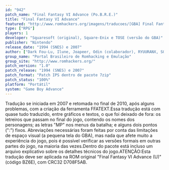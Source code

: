 ```yaml
---
id: "942"
patch_name: "Final Fantasy VI Advance (Po.B.R.E.)"
title: "Final Fantasy VI Advance"
featured: "http://www.romhackers.org/imagens/traducoes/[GBA] Final Fantasy VI Advance - Po.B.R.E. - 1.png"
type: ["RPG"]
players: 1
developer: "Squaresoft (original), Square-Enix e TOSE (versão do GBA)"
publisher: "Nintendo"
release_date: "1994 (SNES) e 2007"
author: ["Dark Fou-Lu, Ilune, Joapeer, Odin (colaborador), RYUURANX, SOLID ONE, TED e tvtoon."]
group_name: "Portal Brasileiro de Romhacking e Emulação"
group_site: "http://www.romhackers.org/"
patch_version: "1.0"
patch_release: "1994 (SNES) e 2007"
patch_format: "Patch IPS dentro de pacote 7zip"
patch_status: "100%"
platform: "Portátil"
system: "Game Boy Advance"
---
```


Tradução se iniciada em 2007 e retomada no final de 2010, após alguns problemas, com a criação da ferramenta FFATEXT.Essa tradução está com quase tudo traduzido, entre gráficos e textos, o que foi deixado de fora: os letreiros que passam no final do jogo, contendo os nomes dos personagens; as letras "MP" nos menus da batalha; e alguns dois pontos (":") fixos. Abreviações necessárias foram feitas por conta das limitações de espaço visual (a pequena tela do GBA), mas nada que afete muito a experiência do jogo, pois é possível verificar as versões formais em outras partes do jogo, na maioria das vezes.Dentro do pacote está incluso um arquivo explicativo sobre os detalhes técnicos do jogo.ATENÇÃO:Esta tradução deve ser aplicada na ROM original "Final Fantasy VI Advance (U)" (código BZ6E), com CRC32 D708F5AB.